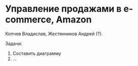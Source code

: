 # Управление продажами в e-commerce, Amazon

Копчев Владислав, Жестянников Андрей (?).

Задачи:
1. Составить диаграмму
2. ...
